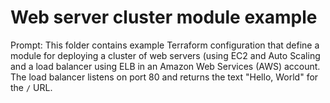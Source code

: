 # Web server cluster module example

Prompt: This folder contains example Terraform configuration that define a module for deploying a cluster of web servers (using EC2 and Auto Scaling and a load balancer using ELB in an Amazon Web Services (AWS) account. The load balancer listens on port 80 and returns the text "Hello, World" for the `/` URL.
